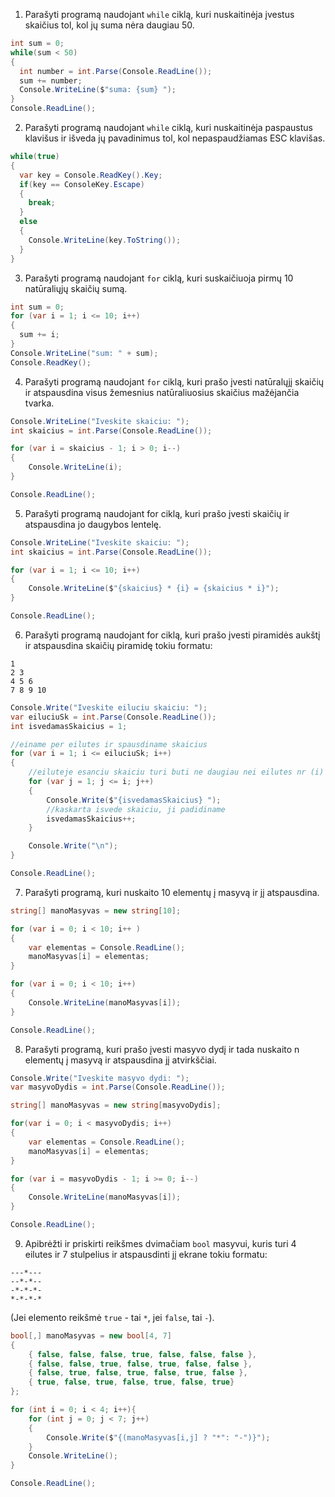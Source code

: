 1. Parašyti programą naudojant `while` ciklą, kuri nuskaitinėja įvestus skaičius tol, kol jų suma nėra daugiau 50.

```c#
int sum = 0;
while(sum < 50) 
{
  int number = int.Parse(Console.ReadLine());
  sum += number;
  Console.WriteLine($"suma: {sum} ");
}
Console.ReadLine();
```

2. Parašyti programą naudojant `while` ciklą, kuri nuskaitinėja paspaustus klavišus ir išveda jų pavadinimus tol, kol nepaspaudžiamas ESC klavišas. 

```c#
while(true) 
{
  var key = Console.ReadKey().Key;
  if(key == ConsoleKey.Escape)
  {
    break;
  } 
  else 
  {
    Console.WriteLine(key.ToString());
  }
}
```

3. Parašyti programą naudojant `for` ciklą, kuri suskaičiuoja pirmų 10 natūraliųjų skaičių sumą.

```c#
int sum = 0;
for (var i = 1; i <= 10; i++)
{
  sum += i;
}
Console.WriteLine("sum: " + sum);
Console.ReadKey();
```

4. Parašyti programą naudojant `for` ciklą, kuri prašo įvesti natūralųjį skaičių ir atspausdina visus žemesnius natūraliuosius skaičius mažėjančia tvarka.

```c#
Console.WriteLine("Iveskite skaiciu: ");
int skaicius = int.Parse(Console.ReadLine());

for (var i = skaicius - 1; i > 0; i--) 
{
    Console.WriteLine(i);
}

Console.ReadLine();
```

5. Parašyti programą naudojant for ciklą, kuri prašo įvesti skaičių ir atspausdina jo daugybos lentelę.

```c#
Console.WriteLine("Iveskite skaiciu: ");
int skaicius = int.Parse(Console.ReadLine());

for (var i = 1; i <= 10; i++) 
{
    Console.WriteLine($"{skaicius} * {i} = {skaicius * i}");
}

Console.ReadLine();
```

6. Parašyti programą naudojant for ciklą, kuri prašo įvesti piramidės aukštį ir atspausdina skaičių piramidę tokiu formatu:

```
1 
2 3 
4 5 6 
7 8 9 10 
```

```c#
Console.Write("Iveskite eiluciu skaiciu: ");
var eiluciuSk = int.Parse(Console.ReadLine());
int isvedamasSkaicius = 1;

//einame per eilutes ir spausdiname skaicius
for (var i = 1; i <= eiluciuSk; i++)
{
    //eiluteje esanciu skaiciu turi buti ne daugiau nei eilutes nr (i)
    for (var j = 1; j <= i; j++)
    {
        Console.Write($"{isvedamasSkaicius} ");
        //kaskarta isvede skaiciu, ji padidiname
        isvedamasSkaicius++;
    }

    Console.Write("\n");
}

Console.ReadLine();
```

7. Parašyti programą, kuri nuskaito 10 elementų į masyvą ir jį atspausdina.

```c#
string[] manoMasyvas = new string[10];

for (var i = 0; i < 10; i++ )
{
    var elementas = Console.ReadLine();
    manoMasyvas[i] = elementas;
}

for (var i = 0; i < 10; i++)
{
    Console.WriteLine(manoMasyvas[i]);
}

Console.ReadLine();
```

8. Parašyti programą, kuri prašo įvesti masyvo dydį ir tada nuskaito n elementų į masyvą ir atspausdina jį atvirkščiai.

```c#
Console.Write("Iveskite masyvo dydi: ");
var masyvoDydis = int.Parse(Console.ReadLine());

string[] manoMasyvas = new string[masyvoDydis];

for(var i = 0; i < masyvoDydis; i++)
{
    var elementas = Console.ReadLine();
    manoMasyvas[i] = elementas;
}

for (var i = masyvoDydis - 1; i >= 0; i--)
{
    Console.WriteLine(manoMasyvas[i]);
}

Console.ReadLine();
```

9. Apibrėžti ir priskirti reikšmes dvimačiam `bool` masyvui, kuris turi 4 eilutes ir 7 stulpelius ir atspausdinti jį ekrane tokiu formatu:

```
---*---
--*-*--
-*-*-*-
*-*-*-*
```
(Jei elemento reikšmė `true` - tai `*`, jei `false`, tai `-`).

```c#
bool[,] manoMasyvas = new bool[4, 7] 
{
    { false, false, false, true, false, false, false },
    { false, false, true, false, true, false, false },
    { false, true, false, true, false, true, false },
    { true, false, true, false, true, false, true}
};

for (int i = 0; i < 4; i++){
    for (int j = 0; j < 7; j++)
    {
        Console.Write($"{(manoMasyvas[i,j] ? "*": "-")}");
    }
    Console.WriteLine();
}

Console.ReadLine();
```
